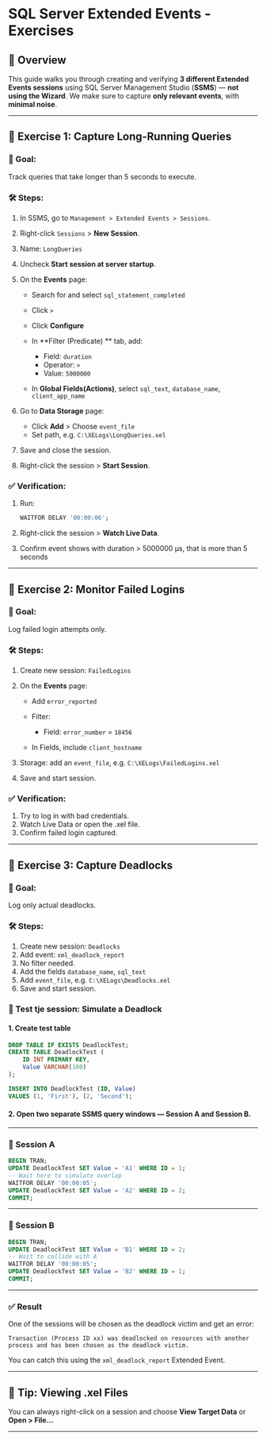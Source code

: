 # SQL Server Extended Events - Exercises

## 📘 Overview

This guide walks you through creating and verifying **3 different Extended Events sessions** using SQL Server Management Studio (**SSMS**) — **not using the Wizard**. We make sure to capture **only relevant events**, with **minimal noise**.

---

## 🧪 Exercise 1: Capture Long-Running Queries

### 🎯 Goal:

Track queries that take longer than 5 seconds to execute.

### 🛠️ Steps:

1. In SSMS, go to `Management > Extended Events > Sessions`.
2. Right-click `Sessions` > **New Session**.
3. Name: `LongQueries`
4. Uncheck **Start session at server startup**.
5. On the **Events** page:

   * Search for and select `sql_statement_completed`
   * Click `>`
   * Click **Configure**
   * In **Filter (Predicate) ** tab, add:

     * Field: `duration`
     * Operator: `>`
     * Value: `5000000`
   * In **Global Fields(Actions)**, select  `sql_text`, `database_name`, `client_app_name` 
6. Go to **Data Storage** page:

   * Click **Add** > Choose `event_file`
   * Set path, e.g. `C:\XELogs\LongQueries.xel`
7. Save and close the session.
8. Right-click the session > **Start Session**.

### ✅ Verification:

1. Run:

   ```sql
   WAITFOR DELAY '00:00:06';
   ```
2. Right-click the session > **Watch Live Data**.
3. Confirm event shows with duration > 5000000 µs, that is more than 5 seconds

---

## 🧪 Exercise 2: Monitor Failed Logins

### 🎯 Goal:

Log failed login attempts only.

### 🛠️ Steps:

1. Create new session: `FailedLogins`
2. On the **Events** page:

   * Add `error_reported`
   * Filter:

     * Field: `error_number` = `18456`
   * In Fields, include `client_hostname`
3. Storage: add an `event_file`, e.g. `C:\XELogs\FailedLogins.xel`
4. Save and start session.

### ✅ Verification:

1. Try to log in with bad credentials.
2. Watch Live Data or open the .xel file.
3. Confirm failed login captured.

---

## 🧪 Exercise 3: Capture Deadlocks

### 🎯 Goal:

Log only actual deadlocks.

### 🛠️ Steps:

1. Create new session: `Deadlocks`
2. Add event: `xml_deadlock_report`
3. No filter needed.
4. Add the fields  `database_name`, `sql_text`
5. Add `event_file`, e.g. `C:\XELogs\Deadlocks.xel`
6. Save and start session.



### 🧪 Test tje session: Simulate a Deadlock

#### 1. Create test table
```sql
DROP TABLE IF EXISTS DeadlockTest;
CREATE TABLE DeadlockTest (
    ID INT PRIMARY KEY,
    Value VARCHAR(100)
);

INSERT INTO DeadlockTest (ID, Value)
VALUES (1, 'First'), (2, 'Second');
````

#### 2. Open **two separate SSMS query windows** — Session A and Session B.

---

### 🪩 Session A

```sql
BEGIN TRAN;
UPDATE DeadlockTest SET Value = 'A1' WHERE ID = 1;
-- Wait here to simulate overlap
WAITFOR DELAY '00:00:05';
UPDATE DeadlockTest SET Value = 'A2' WHERE ID = 2;
COMMIT;
```

---

### 🪩 Session B

```sql
BEGIN TRAN;
UPDATE DeadlockTest SET Value = 'B1' WHERE ID = 2;
-- Wait to collide with A
WAITFOR DELAY '00:00:05';
UPDATE DeadlockTest SET Value = 'B2' WHERE ID = 1;
COMMIT;
```

---

### ✅ Result

One of the sessions will be chosen as the deadlock victim and get an error:

```
Transaction (Process ID xx) was deadlocked on resources with another process and has been chosen as the deadlock victim.
```

You can catch this using the `xml_deadlock_report` Extended Event.




---

## 📂 Tip: Viewing .xel Files

You can always right-click on a session and choose **View Target Data** or **Open > File...**

---
